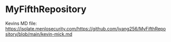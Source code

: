 # MyFifthRepository

Kevins MD file: https://isolate.menlosecurity.com/https://github.com/jyang256/MyFifthRepository/blob/main/kevin-mick.md

